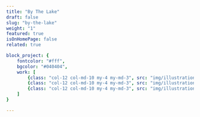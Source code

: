 ```yaml
---
title: "By The Lake"
draft: false
slug: "by-the-lake"
weight: "1"
featured: true
isOnHomePage: false
related: true

block_project: {
	fontcolor: "#fff",
	bgcolor: "#040404",
	work: [ 
		{class: "col-12 col-md-10 my-4 my-md-3", src: "img/illustration_by-the-lake-01.jpg"},
		{class: "col-12 col-md-10 my-4 my-md-3", src: "img/illustration_by-the-lake-02.jpg"},
		{class: "col-12 col-md-10 my-4 my-md-3", src: "img/illustration_by-the-lake-03.jpg"}
	]
}

---
```

